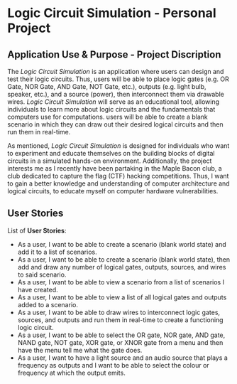 # Logic Circuit Simulation - Personal Project

## Application Use & Purpose - Project Discription

The *Logic Circuit Simulation* is an application where users can design and test their logic circuits. Thus, users will be able to place logic gates (e.g. OR Gate, NOR Gate, AND Gate, NOT Gate, etc.), outputs (e.g. light bulb, speaker, etc.), and a source (power), then interconnect them via drawable wires. *Logic Circuit Simulation* will serve as an educational tool, allowing individuals to learn more about logic circuits and the fundamentals that computers use for computations. users will be able to create a blank scenario in which they can draw out their desired logical circuits and then run them in real-time.


As mentioned, *Logic Circuit Simulation* is designed for individuals who want to experiment and educate themselves on the building blocks of digital circuits in a simulated hands-on environment. Additionally, the project interests me as I recently have been partaking in the  Maple Bacon club, a club dedicated to capture the flag (CTF) hacking competitions. Thus, I want to gain a better knowledge and understanding of computer architecture and logical circuits, to educate myself on computer hardware vulnerabilities.


## User Stories

List of **User Stories**:
- As a user, I want to be able to create a scenario (blank world state) and add it to a list of scenarios.
- As a user, I want to be able to create a scenario (blank world state), then add and draw any number of logical gates, outputs, sources, and wires to said scenario.
- As a user, I want to be able to view a scenario from a list of scenarios I have created.
- As a user, I want to be able to view a list of all logical gates and outputs added to a scenario.
- As a user, I want to be able to draw wires to interconnect logic gates, sources, and outputs and run them in real-time to create a functioning logic circuit.
- As a user, I want to be able to select the OR gate, NOR gate, AND gate, NAND gate, NOT gate, XOR gate, or XNOR gate from a menu and then have the menu tell me what the gate does.
- As a user, I want to have a light source and an audio source that plays a frequency as outputs and I want to be able to select the colour or frequency at which the output emits.